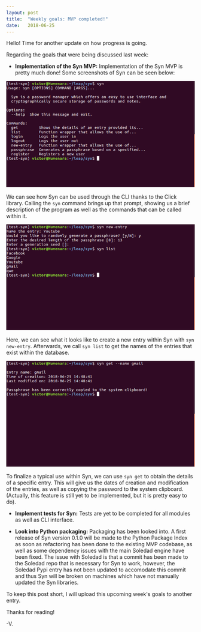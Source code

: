 ```yaml
---
layout: post
title:  "Weekly goals: MVP completed!"
date:   2018-06-25
---
```

Hello! Time for another update on how progress is going.

Regarding the goals that were being discussed last week:

+ **Implementation of the Syn MVP:** Implementation of the Syn MVP is pretty much done! Some screenshots of Syn can be seen below:

![Syn MVP basic usage](https://raw.githubusercontent.com/DiffyA/GSoC2018/master/docs/_assets/Syn_MVP_1.png)

We can see how Syn can be used through the CLI thanks to the Click library. Calling the `syn` command brings up that prompt, showing us a brief description of the program as well as the commands that can be called within it.

![Syn create new entry and list existing entries](https://raw.githubusercontent.com/DiffyA/GSoC2018/master/docs/_assets/Syn_MVP_2.png)
 
Here, we can see what it looks like to create a new entry within Syn with `syn new-entry`. Afterwards, we call `syn list` to get the names of the entries that exist within the database. 

![Syn get entry details](https://raw.githubusercontent.com/DiffyA/GSoC2018/master/docs/_assets/Syn_MVP_3.png)

To finalize a typical use within Syn, we can use `syn get` to obtain the details of a specific entry. This will give us the dates of creation and modification of the entries, as well as copying the password to the system clipboard. (Actually, this feature is still yet to be implemented, but it is pretty easy to do).

+ **Implement tests for Syn:** Tests are yet to be completed for all modules as well as CLI interface.

+ **Look into Python packaging:** Packaging has been looked into. A first release of Syn version 0.1.0 will be made to the Python Package Index as soon as refactoring has been done to the existing MVP codebase, as well as some dependency issues with the main Soledad engine have been fixed. The issue with Soledad is that a commit has been made to the Soledad repo that is necessary for Syn to work, however, the Soledad Pypi entry has not been updated to accomodate this commit and thus Syn will be broken on machines which have not manually updated the Syn libraries.

To keep this post short, I will upload this upcoming week's goals to another entry.

Thanks for reading!

-V.
